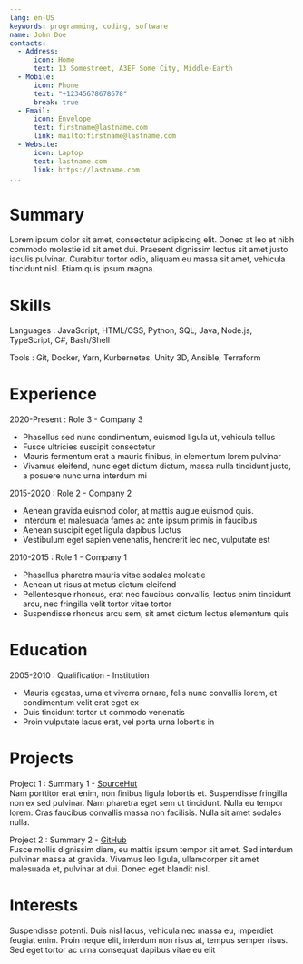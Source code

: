 ```yaml
---
lang: en-US
keywords: programming, coding, software
name: John Doe
contacts:
  - Address:
      icon: Home
      text: 13 Somestreet, A3EF Some City, Middle-Earth
  - Mobile:
      icon: Phone
      text: "+12345678678678"
      break: true
  - Email:
      icon: Envelope
      text: firstname@lastname.com
      link: mailto:firstname@lastname.com
  - Website:
      icon: Laptop
      text: lastname.com
      link: https://lastname.com
...
```


<!-- I use Pandoc's 'pairs' pipe feature to create the left/right columns from the above
data. Pandoc appears to sort these alphabetically by key - I don't think this can be
changed! https://pandoc.org/MANUAL.html#pipes -->

# Summary

Lorem ipsum dolor sit amet, consectetur adipiscing elit. Donec at leo et nibh commodo
molestie id sit amet dui. Praesent dignissim lectus sit amet justo iaculis pulvinar.
Curabitur tortor odio, aliquam eu massa sit amet, vehicula tincidunt nisl. Etiam quis
ipsum magna.

# Skills

<!-- If you were wondering, I pulled these from the 'Most popular technologies' in the
2021 StackOverflow developer survey -->

Languages
: JavaScript, HTML/CSS, Python, SQL, Java, Node.js, TypeScript, C#, Bash/Shell

Tools
: Git, Docker, Yarn, Kurbernetes, Unity 3D, Ansible, Terraform

# Experience

2020-Present
: Role 3 - Company 3

- Phasellus sed nunc condimentum, euismod ligula ut, vehicula tellus
- Fusce ultricies suscipit consectetur
- Mauris fermentum erat a mauris finibus, in elementum lorem pulvinar
- Vivamus eleifend, nunc eget dictum dictum, massa nulla tincidunt justo, a posuere nunc
  urna interdum mi

2015-2020
: Role 2 - Company 2

- Aenean gravida euismod dolor, at mattis augue euismod quis.
- Interdum et malesuada fames ac ante ipsum primis in faucibus
- Aenean suscipit eget ligula dapibus luctus
- Vestibulum eget sapien venenatis, hendrerit leo nec, vulputate est


2010-2015
: Role 1 - Company 1

- Phasellus pharetra mauris vitae sodales molestie
- Aenean ut risus at metus dictum eleifend
- Pellentesque rhoncus, erat nec faucibus convallis, lectus enim tincidunt arcu, nec
  fringilla velit tortor vitae tortor
- Suspendisse rhoncus arcu sem, sit amet dictum lectus elementum quis

# Education

2005-2010
: Qualification - Institution

- Mauris egestas, urna et viverra ornare, felis nunc convallis lorem, et condimentum
  velit erat eget ex
- Duis tincidunt tortor ut commodo venenatis
- Proin vulputate lacus erat, vel porta urna lobortis in

# Projects

<!-- In order to have pandoc/latex indent the description block nicely, it is important
that the definition line ends with a double space, and that there is no new line. -->
Project 1
: Summary 1 - [SourceHut](https://git.sr.ht/~brhiggins/project1)  
Nam porttitor erat enim, non finibus ligula lobortis et. Suspendisse fringilla non ex
sed pulvinar. Nam pharetra eget sem ut tincidunt. Nulla eu tempor lorem. Cras faucibus
convallis massa non facilisis. Nulla sit amet sodales nulla. 

Project 2
: Summary 2 - [GitHub](https://github.com/user/project2)  
Fusce mollis dignissim
diam, eu mattis ipsum tempor sit amet. Sed interdum pulvinar massa at gravida. Vivamus
leo ligula, ullamcorper sit amet malesuada et, pulvinar at dui. Donec eget blandit nisl.

# Interests

Suspendisse potenti. Duis nisl lacus, vehicula nec massa eu, imperdiet feugiat enim.
Proin neque elit, interdum non risus at, tempus semper risus. Sed eget tortor ac urna
consequat dapibus vitae eu elit
